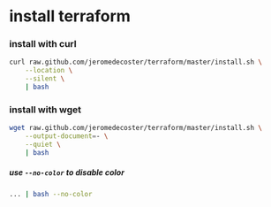 # install terraform

### install with curl

```bash
curl raw.github.com/jeromedecoster/terraform/master/install.sh \
    --location \
    --silent \
    | bash
```

### install with wget

```bash
wget raw.github.com/jeromedecoster/terraform/master/install.sh \
    --output-document=- \
    --quiet \
    | bash
```

##### use `--no-color` to disable color

```bash
... | bash --no-color
```
